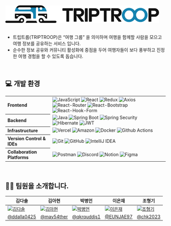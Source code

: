 <br />
<br />

<picture>
  <source media="(prefers-color-scheme: dark)" srcset="https://github.com/2024-TikiTaka/.github/blob/main/Logo/logo_triptroop_horizontal_darkmode.png?raw=true">
  <img src="https://github.com/2024-TikiTaka/.github/blob/main/Logo/logo_triptroop_horizontal_lightmode.png?raw=true" height="55">
</picture>

<br />
<br />

- 트립트룹(TRIPTROOP)은 “여행 그룹” 을 의미하며 여행을 함께할 사람을 모으고 여행 정보를 공유하는 서비스 입니다.
- 순수한 정보 공유와 커뮤니티 활성화에 중점을 두어 여행자들이 보다 풍부하고 진정한 여행 경험을 할 수 있도록 돕습니다.
<br />

## 💻 개발 환경
<table>
  <tbody>
    <tr>
      <th align="left">Frontend</th>
      <td>
        <img alt="JavaScript" src="https://img.shields.io/badge/JavaScript-%23323330?style=for-the-badge&logo=javascript&logoColor=%23F7DF1E">
        <img alt="React" src="https://img.shields.io/badge/React-%2320232a?style=for-the-badge&logo=react&logoColor=%2361DAFB">
        <img alt="Redux" src="https://img.shields.io/badge/Redux-%23593d88?style=for-the-badge&logo=redux&logoColor=white">
        <img alt="Axios" src="https://img.shields.io/badge/Axios-ffffff?style=for-the-badge&logo=axios&logoColor=671ddf">
        <img alt="React-Router" src="https://img.shields.io/badge/React_Router-CA4245?style=for-the-badge&logo=reactrouter&logoColor=white">
        <img alt="React-Bootstrap" src="https://img.shields.io/badge/React_Bootstrap-41E0FD?style=for-the-badge&logo=reactbootstrap&logoColor=white" />
        <img alt="React-Hook-Form" src="https://img.shields.io/badge/React_Hook_Form-ec5990?style=for-the-badge&logo=React-Hook-Form&logoColor=white" />
      </td>
    </tr>
    <tr>
      <th align="left">Backend</th>
      <td>
        <img alt="Java" src="https://img.shields.io/badge/Java-007396?style=for-the-badge&logo=openjdk&logoColor=white"/>
        <img alt="Spring Boot" src="https://img.shields.io/badge/Spring_Boot-6DB33F?style=for-the-badge&logo=spring-boot&logoColor=white" />
        <img alt="Spring Security" src="https://img.shields.io/badge/Spring_Security-6DB33F?style=for-the-badge&logo=spring-security&logoColor=white" />
        <img alt="Hibernate" src="https://img.shields.io/badge/Hibernate-59666C?style=for-the-badge&logo=Hibernate&logoColor=white" />
        <img alt="JWT" src="https://img.shields.io/badge/JWT-black?style=for-the-badge&logo=JSON%20web%20tokens" />
      </td>
    </tr>
    <tr>
      <th align="left">Infrastructure</th>
      <td>
        <img alt="Vercel" src="https://img.shields.io/badge/vercel-%23000000?style=for-the-badge&logo=vercel&logoColor=white" />
        <img alt="Amazon" src="https://img.shields.io/badge/Amazon_Web_Service-232F3E?style=for-the-badge&logo=amazon&logoColor=FF9900" />
        <img alt="Docker" src="https://img.shields.io/badge/docker-1d63ed?style=for-the-badge&logo=docker&logoColor=white" />
        <img alt="Github Actions" src="https://img.shields.io/badge/github%20actions-%232671E5?style=for-the-badge&logo=githubactions&logoColor=white" />
      </td>
    </tr>
    <tr>
      <th align="left">Version Control & IDEs</th>
      <td>
        <img alt="Git" src="https://img.shields.io/badge/Git-F05032?style=for-the-badge&logo=git&logoColor=white" />
        <img alt="GitHub" src="https://img.shields.io/badge/GitHub-181717?style=for-the-badge&logo=github&logoColor=white" />
        <img alt="IntelliJ IDEA" src="https://img.shields.io/badge/IntelliJ_IDEA-000000?style=for-the-badge&logo=intellij-idea&logoColor=white" />
      </td>
    </tr>
     <tr>
      <th align="left">Collaboration Platforms</th>
      <td>
        <img alt="Postman" src="https://img.shields.io/badge/Postman-FF6C37?style=for-the-badge&logo=postman&logoColor=white" />
        <img alt="Discord" src="https://img.shields.io/badge/Discord-%235865F2?style=for-the-badge&logo=discord&logoColor=white" />
        <img alt="Notion" src="https://img.shields.io/badge/Notion-%23000000?style=for-the-badge&logo=notion&logoColor=white" />
        <img alt="Figma" src="https://img.shields.io/badge/Figma-%23F24E1E?style=for-the-badge&logo=figma&logoColor=white" />
      </td>
    </tr>
  </tbody>
</table>
<br />


## 🫶🏻 팀원을 소개합니다.
<table>
  <thead>
    <tr>
      <th>
        김다솔
      </th>
      <th>
        김아현
      </th>
      <th>
        박병언
      </th>
      <th>
        이은재
      </th>
      <th>
        조형기
      </th>
    </tr>
  </thead>
  <tbody>
     <tr>
      <td>
        <a href="https://github.com/ddalla0425">
          <img alt="김다솔"src="https://avatars.githubusercontent.com/u/154950177?v=4" width="110"/>
        </a>
      </td>
      <td>
        <a href="https://github.com/may54ther">
          <img alt="김아현"src="https://avatars.githubusercontent.com/u/42160693?s=96&v=4" width="110"/>
        </a>
      </td>
      <td>
        <a href="https://github.com/qkrquddjs1">
          <img alt="박병언"src="https://avatars.githubusercontent.com/u/154950075?s=60&v=4" width="110"/>
        </a>
      </td>
      <td>
        <a href="https://github.com/EUNJAE97">
          <img alt="이은재"src="https://avatars.githubusercontent.com/u/154950170?v=4" width="110"/>
        </a>
      </td>
      <td>
        <a href="https://github.com/chk2023">
          <img alt="조형기" src="https://avatars.githubusercontent.com/u/120306336?v=4" width="110"/>
        </a>
      </td>
    </tr>
     <tr>
      <td align="center">
        <a href="https://github.com/ddalla0425">@ddalla0425</a>
      </td>
      <td align="center">
        <a href="https://github.com/may54ther">@may54ther</a>
      </th>
      <td align="center">
        <a href="https://github.com/qkrquddjs1">@qkrquddjs1</a>
      </td>
      <td align="center">
        <a href="https://github.com/EUNJAE97">@EUNJAE97</a>
      </td>
      <td align="center">
        <a href="https://github.com/chk2023">@chk2023</a>
      </td>
    </tr>
  </tbody>
</table>
